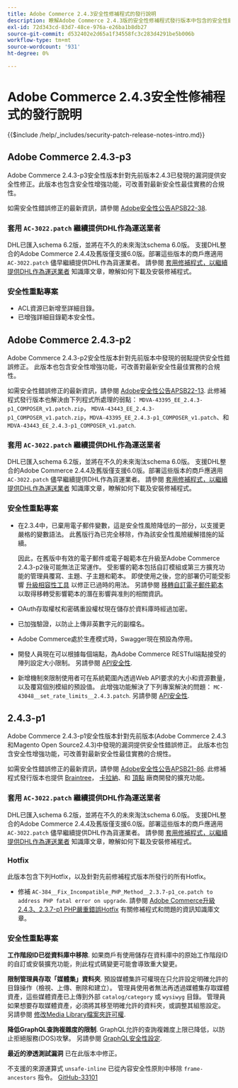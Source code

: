 ```yaml
---
title: Adobe Commerce 2.4.3安全性修補程式的發行說明
description: 瞭解Adobe Commerce 2.4.3版的安全性修補程式發行版本中包含的安全性錯誤修正、安全性增強功能和其他安全性相關更新。
exl-id: 72d343cd-83d7-48ce-976a-e26ba1b8db27
source-git-commit: d532402e2d65a1f34558fc3c283d4291be5b006b
workflow-type: tm+mt
source-wordcount: '931'
ht-degree: 0%

---
```



# Adobe Commerce 2.4.3安全性修補程式的發行說明

{{$include /help/_includes/security-patch-release-notes-intro.md}}

## Adobe Commerce 2.4.3-p3

Adobe Commerce 2.4.3-p3安全性版本針對先前版本2.4.3已發現的漏洞提供安全性修正。此版本也包含安全性增強功能，可改善對最新安全性最佳實務的合規性。

如需安全性錯誤修正的最新資訊，請參閱 [Adobe安全性公告APSB22-38](https://helpx.adobe.com/security/products/magento/apsb22-38.html).

### 套用 `AC-3022.patch` 繼續提供DHL作為運送業者

DHL已匯入schema 6.2版，並將在不久的未來淘汰schema 6.0版。 支援DHL整合的Adobe Commerce 2.4.4及舊版僅支援6.0版。部署這些版本的商戶應適用 `AC-3022.patch` 儘早繼續提供DHL作為貨運業者。 請參閱 [套用修補程式，以繼續提供DHL作為運送業者](https://support.magento.com/hc/en-us/articles/7707818131597-Apply-a-patch-to-continue-offering-DHL-as-shipping-carrier) 知識庫文章，瞭解如何下載及安裝修補程式。

### 安全性重點專案

* ACL資源已新增至詳細目錄。
* 已增強詳細目錄範本安全性。

## Adobe Commerce 2.4.3-p2

Adobe Commerce 2.4.3-p2安全性版本針對先前版本中發現的弱點提供安全性錯誤修正。 此版本也包含安全性增強功能，可改善對最新安全性最佳實務的合規性。

如需安全性錯誤修正的最新資訊，請參閱 [Adobe安全性公告APSB22-13](https://helpx.adobe.com/security/products/magento/apsb22-13.html).  此修補程式發行版本也解決由下列程式所處理的弱點： `MDVA-43395_EE_2.4.3-p1_COMPOSER_v1.patch.zip`， `MDVA-43443_EE_2.4.3-p1_COMPOSER_v1.patch.zip`，`MDVA-43395_EE_2.4.3-p1_COMPOSER_v1.patch`、和 `MDVA-43443_EE_2.4.3-p1_COMPOSER_v1.patch`.


### 套用 `AC-3022.patch` 繼續提供DHL作為運送業者

DHL已匯入schema 6.2版，並將在不久的未來淘汰schema 6.0版。 支援DHL整合的Adobe Commerce 2.4.4及舊版僅支援6.0版。部署這些版本的商戶應適用 `AC-3022.patch` 儘早繼續提供DHL作為貨運業者。 請參閱 [套用修補程式，以繼續提供DHL作為運送業者](https://support.magento.com/hc/en-us/articles/7707818131597-Apply-a-patch-to-continue-offering-DHL-as-shipping-carrier) 知識庫文章，瞭解如何下載及安裝修補程式。

### 安全性重點專案

* 在2.3.4中，已棄用電子郵件變數，這是安全性風險降低的一部分，以支援更嚴格的變數語法。 此舊版行為已完全移除，作為該安全性風險緩解措施的延續。

  因此，在舊版中有效的電子郵件或電子報範本在升級至Adobe Commerce 2.4.3-p2後可能無法正常運作。 受影響的範本包括自訂模組或第三方擴充功能的管理員覆寫、主題、子主題和範本。 即使使用之後，您的部署仍可能受影響 [升級相容性工具](https://experienceleague.adobe.com/docs/commerce-operations/upgrade-guide/upgrade-compatibility-tool/overview.html?lang=en) 以修正已過時的用法。 另請參閱 [移轉自訂電子郵件範本](https://developer.adobe.com/commerce/frontend-core/guide/templates/email-migration/) 以取得移轉受影響範本的潛在影響與准則的相關資訊。

* OAuth存取權杖和密碼重設權杖現在儲存於資料庫時經過加密。 <!-- AC-520 1323-->

* 已加強驗證，以防止上傳非英數字元的副檔名。 <!-- AC-479-->

* Adobe Commerce處於生產模式時，Swagger現在預設為停用。 <!-- AC-1450-->

* 開發人員現在可以根據每個端點，為Adobe Commerce RESTful端點接受的陣列設定大小限制。 另請參閱 [API安全性](https://developer.adobe.com/commerce/webapi/get-started/api-security/). <!-- AC-465-->

* 新增機制來限制使用者可在系統範圍內透過Web API要求的大小和資源數量，以及覆寫個別模組的預設值。 此增強功能解決了下列專案解決的問題： `MC-43048__set_rate_limits__2.4.3.patch`. 另請參閱 [API安全性](https://developer.adobe.com/commerce/webapi/get-started/api-security/). <!-- AC-1120-->


## 2.4.3-p1

Adobe Commerce 2.4.3-p1安全性版本針對先前版本(Adobe Commerce 2.4.3和Magento Open Source2.4.3)中發現的漏洞提供安全性錯誤修正。 此版本也包含安全性增強功能，可改善對最新安全性最佳實務的合規性。


如需安全性錯誤修正的最新資訊，請參閱 [Adobe安全性公告APSB21-86](https://helpx.adobe.com/security/products/magento/apsb21-86.html). 此修補程式發行版本也提供 [Braintree](https://experienceleague.adobe.com/docs/commerce-admin/stores-sales/payments/braintree.html)， [卡拉納](https://marketplace.magento.com/klarna-m2-klarna.html)、和 [頂點](https://marketplace.magento.com/vertexinc-vertex-tax-module.html) 廠商開發的擴充功能。

### 套用 `AC-3022.patch` 繼續提供DHL作為運送業者

DHL已匯入schema 6.2版，並將在不久的未來淘汰schema 6.0版。 支援DHL整合的Adobe Commerce 2.4.4及舊版僅支援6.0版。部署這些版本的商戶應適用 `AC-3022.patch` 儘早繼續提供DHL作為貨運業者。 請參閱 [套用修補程式，以繼續提供DHL作為運送業者](https://support.magento.com/hc/en-us/articles/7707818131597-Apply-a-patch-to-continue-offering-DHL-as-shipping-carrier) 知識庫文章，瞭解如何下載及安裝修補程式。

### Hotfix

此版本包含下列Hotfix，以及針對先前修補程式版本所發行的所有Hotfix。

* 修補 `AC-384__Fix_Incompatible_PHP_Method__2.3.7-p1_ce.patch to address PHP fatal error on upgrade`. 請參閱 [Adobe Commerce升級2.4.3、2.3.7-p1 PHP嚴重錯誤Hotfix](https://support.magento.com/hc/en-us/articles/4408021533069-Adobe-Commerce-upgrade-2-4-3-2-3-7-p1-PHP-Fatal-error-Hotfix) 有關修補程式和問題的資訊知識庫文章。

### 安全性重點專案

**工作階段ID已從資料庫中移除**. 如果商戶有使用儲存在資料庫中的原始工作階段ID的自訂或安裝擴充功能，則此程式碼變更可能會導致重大變更。 <!-- MC-40976-->

**限制管理員存取「媒體集」資料夾**. 預設媒體集許可權現在只允許設定明確允許的目錄操作（檢視、上傳、刪除和建立）。 管理員使用者無法再透過媒體集存取媒體資產，這些媒體資產已上傳到外部 `catalog/category` 或 `wysiwyg` 目錄。 管理員如果想要存取媒體資產，必須將其移至明確允許的資料夾，或調整其組態設定。 另請參閱 [修改Media Library檔案夾許可權](https://developer.adobe.com/commerce/php/tutorials/backend/modify-image-library-permissions/). <!-- B2B-1897-->

**降低GraphQL查詢複雜度的限制**. GraphQL允許的查詢複雜度上限已降低，以防止拒絕服務(DOS)攻擊。 另請參閱 [GraphQL安全性設定](https://devdocs.magento.com/guides/v2.4/graphql/security-configuration.html). <!-- PWA-1700-->

**最近的滲透測試漏洞** 已在此版本中修正。 <!-- MC-42431-->

不支援的來源運算式 `unsafe-inline` 已從內容安全性原則中移除 `frame-ancestors` 指令。 [GitHub-33101](https://github.com/magento/magento2/issues/33101)<!-- MC-42632-->
